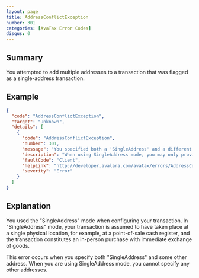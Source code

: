 ```yaml
---
layout: page
title: AddressConflictException
number: 301
categories: [AvaTax Error Codes]
disqus: 0
---
```


## Summary

You attempted to add multiple addresses to a transaction that was flagged as a single-address transaction.

## Example

```json
{
  "code": "AddressConflictException",
  "target": "Unknown",
  "details": [
    {
      "code": "AddressConflictException",
      "number": 301,
      "message": "You specified both a 'SingleAddress' and a different address type on the element '-0-'.",
      "description": "When using SingleAddress mode, you may only provide one address element.",
      "faultCode": "Client",
      "helpLink": "http://developer.avalara.com/avatax/errors/AddressConflictException",
      "severity": "Error"
    }
  ]
}
```

## Explanation

You used the "SingleAddress" mode when configuring your transaction.  In "SingleAddress" mode, your transaction is assumed to have taken place at a single physical location, for example, at a point-of-sale cash register, and the transaction constitutes an in-person purchase with immediate exchange of goods.

This error occurs when you specify both "SingleAddress" and some other address.  When you are using SingleAddress mode, you cannot specify any other addresses.
